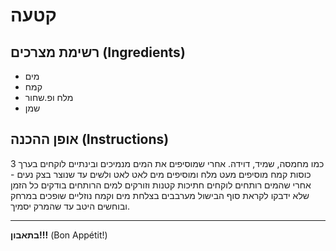 # קטעה

## רשימת מצרכים (Ingredients)
- מים
- קמח
- מלח ופ.שחור
- שמן

## אופן ההכנה (Instructions)
כמו מחמסה, שמיד, דוידה. אחרי שמוסיפים את המים מנמיכים ובינתיים  לוקחים בערך 3 כוסות קמח מוסיפים מעט מלח ומוסיפים מים לאט לאט ולשים עד שנוצר בצק נעים -אחרי שהמים רותחים לוקחים חתיכות קטנות וזורקים למים הרותחים בודקים כל הזמן שלא ידבקו לקראת סוף הבישול מערבבים בצלחת מים וקמח נוזליים שופכים במרחק ובוחשים היטב עד שהמרק יסמיך.



---
**בתאבון!!!** (Bon Appétit!)
